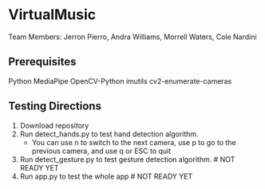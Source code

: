 # VirtualMusic

Team Members: Jerron Pierro, Andra Williams, Morrell Waters, Cole Nardini

## Prerequisites

Python
MediaPipe
OpenCV-Python
imutils
cv2-enumerate-cameras

## Testing Directions

1. Download repository
2. Run detect_hands.py to test hand detection algorithm.
    * You can use n to switch to the next camera, use p to go to the previous camera, and use q or ESC to quit
3. Run detect_gesture.py to test gesture detection algorithm. # NOT READY YET
4. Run app.py to test the whole app # NOT READY YET
